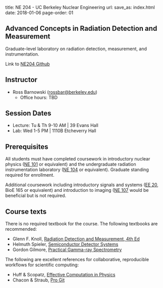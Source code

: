 title: NE 204 - UC Berkeley Nuclear Engineering
url:
save_as: index.html
date: 2018-01-06
page-order: 01

## Advanced Concepts in Radiation Detection and Measurement

Graduate-level laboratory on radiation detection, measurement, and
instrumentation.  

Link to [NE204 Github](https://github.com/orgs/NE204-Spring2018/dashboard)

## Instructor

 - Ross Barnowski (rossbar@berkeley.edu)
    - Office hours: TBD

## Session Dates
 - Lecture: Tu & Th 9-10 AM | 39 Evans Hall
 - Lab: Wed 1-5 PM | 1110B Etcheverry Hall

## Prerequisites

All students must have completed coursework in introductory nuclear physics
([NE 101](https://www.nuc.berkeley.edu/courses/ne-101) or equivalent) and the
undergraduate radiation instrumentation laboratory 
([NE 104](https://www.nuc.berkeley.edu/courses/ne-104) or equivalent).
Graduate standing required for enrollment. 

Additional coursework including introductory signals and systems 
([EE 20](https://inst.eecs.berkeley.edu/~ee20/archives.html), BioE 165 or
equivalent) and introduction to imaging 
([NE 107](https://www.nuc.berkeley.edu/courses/ne-107) would be beneficial but
is not required.

## Course texts

There is no required textbook for the course. The following textbooks are
recommended:

 - Glenn F. Knoll, [Radiation Detection and Measurement, 4th Ed](https://www.wiley.com/en-us/Radiation+Detection+and+Measurement,+4th+Edition-p-9780470131480)
 - Helmuth Spieler, [Semiconductor Detector Systems](https://global.oup.com/academic/product/semiconductor-detector-systems-9780198527848?cc=us&lang=en&)
 - Gordon Gilmore, [Practical Gamma-ray Spectrometry](http://onlinelibrary.wiley.com/book/10.1002/9780470861981)

The following are excellent references for collaborative, reproducible
workflows for scientific computing:

 - Huff & Scopatz, [Effective Computation in Physics](http://physics.codes/)
 - Chacon & Straub, [Pro Git](https://git-scm.com/book/en/v2)
